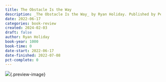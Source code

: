 ```yaml
---
title: The Obstacle Is the Way
description: _The Obstacle Is the Way_ by Ryan Holiday. Published by Penguin Publishing Group, with ISBN 9781101620595.0. Read on 2022-06-17
date: 2022-06-17
categories: book-review
created: 2024-02-03
draft: false
author: Ryan Holiday
book-year: 1000
book-time: 0
date-start: 2022-06-17
date-finished: 2022-07-08
pct-complete: 0
---
```


![](https://img3.od-cdn.com/ImageType-100/1523-1/{D364863A-A58D-4BFA-8273-ED04853FE47C}IMG100.JPG){.preview-image}